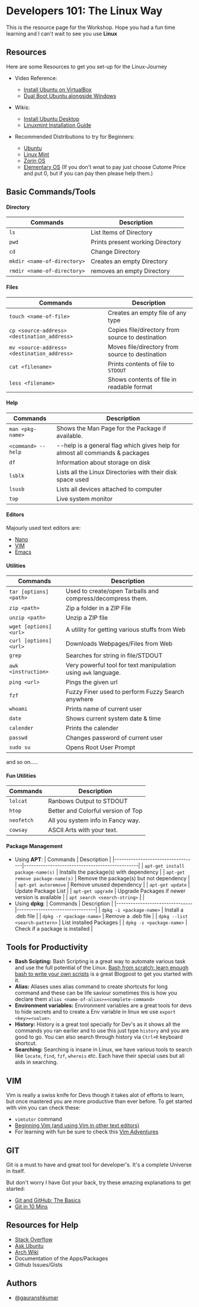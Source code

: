 
# Developers 101: The Linux Way

This is the resource page for the Workshop. Hope you had a fun time learning and I can't wait to see you use **Linux**

## Resources

Here are some Resources to get you set-up for the Linux-Journey

- Video Reference:

  - [Install Ubuntu on VirtualBox](https://www.youtube.com/watch?v=S26CKNo4Tgs)
  - [Dual Boot Ubuntu alongside Windows](https://www.youtube.com/watch?v=u5QyjHIYwTQ)

- Wikis:

  - [Install Ubuntu Desktop](https://ubuntu.com/tutorials/install-ubuntu-desktop#1-overview)
  - [Linuxmint Installation Guide](https://linuxmint-installation-guide.readthedocs.io/en/latest/)

- Recommended Distributions to try for Beginners:
  - [Ubuntu](https://ubuntu.com/#download)
  - [Linux Mint](https://linuxmint.com/download.php)
  - [Zorin OS](https://zorinos.com/download/)
  - [Elementary OS](https://elementary.io/) (If you don't wnat to pay just choose Cutome Price and put 0, but if you can pay then please help them.)

## Basic Commands/Tools

#### Directory

| Commands                    | Description                      |
| --------------------------- | -------------------------------- |
| `ls`                        | List Items of Directory          |
| `pwd`                       | Prints present working Directory |
| `cd`                        | Change Directory                 |
| `mkdir <name-of-directory>` | Creates an empty Directory       |
| `rmdir <name-of-directory>` | removes an empty Directory       |

#### Files

| Commands                                    | Description                                      |
| ------------------------------------------- | ------------------------------------------------ |
| `touch <name-of-file>`                      | Creates an empty file of any type                |
| `cp <source-address> <destination_address>` | Copies file/directory from source to destination |
| `mv <source-address> <destination_address>` | Moves file/directory from source to destination  |
| `cat <filename>`                            | Prints contents of file to `STDOUT`              |
| `less <filename>`                           | Shows contents of file in readable format        |

#### Help

| Commands           | Description                                                                  |
| ------------------ | ---------------------------------------------------------------------------- |
| `man <pkg-name>`   | Shows the Man Page for the Package if available.                             |
| `<command> --help` | --help is a general flag which gives help for almost all commands & packages |
| `df`               | Information about storage on disk                                            |
| `lsblk`            | Lists all the Linux Directories with their disk space used                   |
| `lsusb`            | Lists all devices attached to computer                                       |
| `top`              | Live system monitor                                                          |

#### Editors

Majourly used text editors are:

- [Nano](https://www.nano-editor.org/)
- [VIM](https://www.vim.org/)
- [Emacs](https://www.gnu.org/software/emacs/)

#### Utilities

| Commands               | Description                                                    |
| ---------------------- | -------------------------------------------------------------- |
| `tar [options] <path>` | Used to create/open Tarballs and compress/decompress them.     |
| `zip <path>`           | Zip a folder in a ZIP File                                     |
| `unzip <path>`         | Unzip a ZIP file                                               |
| `wget [options] <url>` | A utility for getting various stuffs from Web                  |
| `curl [options] <url>` | Downloads Webpages/Files from Web                              |
| `grep`                 | Searches for string in file/STDOUT                             |
| `awk <instruction>`    | Very powerful tool for text manipulation using `awk` language. |
| `ping <url>`           | Pings the given url                                            |
| `fzf`                  | Fuzzy Finer used to perform Fuzzy Search anywhere             |
| `whoami`               | Prints name of current user                                    |
| `date`                 | Shows current system date & time                               |
| `calender`             | Prints the calender                                            |
| `passwd`               | Changes password of current user                               |
| `sudo su`              | Opens Root User Prompt                                         |

and so on.....

#### Fun Utilities

| Commands   | Description                        |
| ---------- | ---------------------------------- |
| `lolcat`   | Ranbows Output to STDOUT           |
| `htop`     | Better and Colorful version of Top |
| `neofetch` | All you system info in Fancy way.  |
| `cowsay`   | ASCII Arts with your text.         |

#### Package Management

- Using **APT**:
  | Commands | Description |
  |-----------------------------------|------------------------------------------------|
  | `apt-get install package-name(s)` | Installs the package(s) with dependency |
  | `apt-get remove package-name(s)` | Remove the package(s) but not dependency |
  | `apt-get autoremove` | Remove unused dependency |
  | `apt-get update` | Update Package List |
  | `apt-get upgrade` | Upgrade Packages if newer version is available |
  | `apt search <search-string>` | |
- Using **dpkg**:
  | Commands | Description |
  |--------------------------------|---------------------------------|
  | `dpkg -i <package-name>` | Install a .deb file |
  | `dpkg -r <package-name>` | Remove a .deb file |
  | `dpkg --list <search-pattern>` | List installed Packages |
  | `dpkg -s <package-name>` | Check if a package is installed |

## Tools for Productivity

- **Bash Scipting:** Bash Scripting is a great way to automate various task and use the full potential of the Linux. [Bash from scratch: learn enough bash to write your own scripts](https://dev.to/ahmedmusallam/bash-from-scratch-learn-enough-bash-to-write-your-own-scripts-189f) is a great Blogpost to get you started with it.
- **Alias:** Aliases uses alias command to create shortcuts for long command and these can be life saviour sometimes this is how you declare them `alias <name-of-alias>=<complete-command>`
- **Environment variables:** Environment variables are a great tools for devs to hide secrets and to create a Env variable in linux we use `export <key>=<value>`.
- **History:** History is a great tool specially for Dev's as it shows all the commands you ran earlier and to use this just type `history` and you are good to go. You can also search through history via `Ctrl+R` keyboard shortcut.
- **Searching:** Searching is insane in Linux, we have various tools to search like `locate`, `find`, `fzf`, `whereis` etc. Each have their special uses but all aids in searching.

## VIM

  Vim is really a swiss knife for Devs though it takes alot of efforts to learn, but once mastered you are more productive than ever before.
  To get started with vim you can check these:

- `vimtutor` command
- [Beginning Vim (and using Vim in other text editors)](https://dev.to/devalo/beginning-vim-and-using-vim-in-other-text-editors-36cm)
- For learning with fun be sure to check this [Vim Adventures](https://vim-adventures.com/)

## GIT

Git is a must to have and great tool for developer's. It's a complete Universe in itself.

But don't worry I have Got your back, try these amazing explanations to get started:

- [Git and GitHub: The Basics](https://dev.to/lofiandcode/git-and-github-the-basics-5chg)
- [Git in 10 Mins](https://www.youtube.com/watch?v=OQLiJwFZ4Ag)

## Resources for Help

- [Stack Overflow](https://unix.stackexchange.com/)
- [Ask Ubuntu](https://askubuntu.com/)
- [Arch Wiki](https://wiki.archlinux.org/)
- Documentation of the Apps/Packages
- Github Issues/Gists

## Authors

- [@gauranshkumar](https://www.github.com/gauranshkumar)

